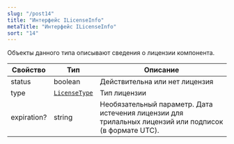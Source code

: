 ```yaml
---
slug: "/post14"
title: "Интерфейс ILicenseInfo"
metaTitle: "Интерфейс ILicenseInfo"
sort: "14"
---
```



Объекты данного типа описывают сведения о лицензии компонента.

| Свойство | Тип | Описание |
| --- | --- | --- |
| status | boolean | Действительна или нет лицензия |
| type | [`LicenseType`](./15-LicenseType-Enum.md) | Тип лицензии |
| expiration? | string | Необязательный параметр. Дата истечения лицензии для трилальных лицензий или подписок (в формате UTC). |